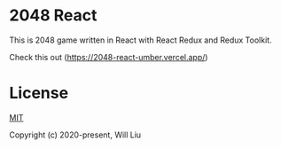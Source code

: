 # 2048 React

This is 2048 game written in React with React Redux and Redux Toolkit.

Check this out (https://2048-react-umber.vercel.app/)

# License

[MIT](http://opensource.org/licenses/MIT)

Copyright (c) 2020-present, Will Liu
